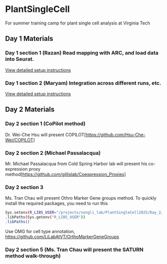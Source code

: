 # PlantSingleCell
For summer training camp for plant single cell analysis at Virginia Tech



## Day 1 Materials
### Day 1 section 1 (Razan) Read mapping with ARC, and load data into Seurat.
[View detailed setup instructions](./Day1Section1/README.md)

### Day 1 section 2 (Maryam) Integration across different runs, etc.
[View detailed setup instructions](./Day1Section2-Integration/README.md)

## Day 2 Materials
### Day 2 section 1 (CoPilot method)
Dr. Wei-Che Hsu will present COPILOT[https://github.com/Hsu-Che-Wei/COPILOT]

### Day 2 section 2 (Michael Passalacqua)
Mr. Michael Passalacqua from Cold Spring Harbor lab will present his co-expression proxy method[https://github.com/gillislab/Coexpression_Proxies]

### Day 2 section 3 
Ms. Tran Chau will present Othro Marker Gene groups method.
To quickly install the required packages, you need to run this
```bash
Sys.setenv(R_LIBS_USER="/projects/songli_lab/PlantSingleCell2025/Day_2/env/")
.libPaths(Sys.getenv("R_LIBS_USER"))
.libPaths() 
```
Use OMG for cell type annotation, https://github.com/LiLabAtVT/OrthoMarkerGeneGroups

### Day 2 section 5 (Ms. Tran Chau will present the SATURN method walk-through)

